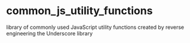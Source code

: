 # common_js_utility_functions
library of commonly used JavaScript utility functions created by reverse engineering the Underscore library
